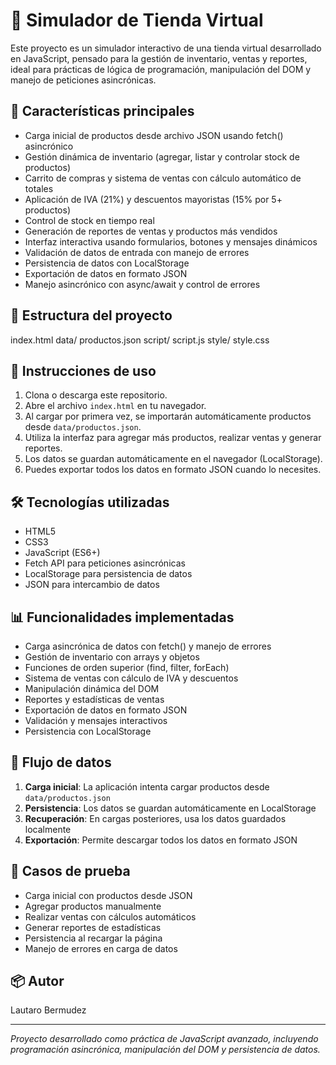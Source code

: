 # 🏪 Simulador de Tienda Virtual

Este proyecto es un simulador interactivo de una tienda virtual desarrollado en JavaScript, pensado para la gestión de inventario, ventas y reportes, ideal para prácticas de lógica de programación, manipulación del DOM y manejo de peticiones asincrónicas.

## 🚀 Características principales
- Carga inicial de productos desde archivo JSON usando fetch() asincrónico
- Gestión dinámica de inventario (agregar, listar y controlar stock de productos)
- Carrito de compras y sistema de ventas con cálculo automático de totales
- Aplicación de IVA (21%) y descuentos mayoristas (15% por 5+ productos)
- Control de stock en tiempo real
- Generación de reportes de ventas y productos más vendidos
- Interfaz interactiva usando formularios, botones y mensajes dinámicos
- Validación de datos de entrada con manejo de errores
- Persistencia de datos con LocalStorage
- Exportación de datos en formato JSON
- Manejo asincrónico con async/await y control de errores

## 📂 Estructura del proyecto
index.html
data/
productos.json
script/
script.js
style/
style.css

## 📝 Instrucciones de uso
1. Clona o descarga este repositorio.
2. Abre el archivo `index.html` en tu navegador.
3. Al cargar por primera vez, se importarán automáticamente productos desde `data/productos.json`.
4. Utiliza la interfaz para agregar más productos, realizar ventas y generar reportes.
5. Los datos se guardan automáticamente en el navegador (LocalStorage).
6. Puedes exportar todos los datos en formato JSON cuando lo necesites.

## 🛠️ Tecnologías utilizadas
- HTML5
- CSS3
- JavaScript (ES6+)
- Fetch API para peticiones asincrónicas
- LocalStorage para persistencia de datos
- JSON para intercambio de datos

## 📊 Funcionalidades implementadas
- Carga asincrónica de datos con fetch() y manejo de errores
- Gestión de inventario con arrays y objetos
- Funciones de orden superior (find, filter, forEach)
- Sistema de ventas con cálculo de IVA y descuentos
- Manipulación dinámica del DOM
- Reportes y estadísticas de ventas
- Exportación de datos en formato JSON
- Validación y mensajes interactivos
- Persistencia con LocalStorage

## 🔄 Flujo de datos
1. **Carga inicial**: La aplicación intenta cargar productos desde `data/productos.json`
2. **Persistencia**: Los datos se guardan automáticamente en LocalStorage
3. **Recuperación**: En cargas posteriores, usa los datos guardados localmente
4. **Exportación**: Permite descargar todos los datos en formato JSON

## 🧪 Casos de prueba
- Carga inicial con productos desde JSON
- Agregar productos manualmente
- Realizar ventas con cálculos automáticos
- Generar reportes de estadísticas
- Persistencia al recargar la página
- Manejo de errores en carga de datos

## 📦 Autor
Lautaro Bermudez

---
*Proyecto desarrollado como práctica de JavaScript avanzado, incluyendo programación asincrónica, manipulación del DOM y persistencia de datos.*